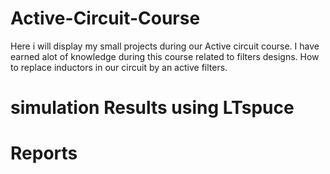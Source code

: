 # Active-Circuit-Course
Here i will display my small projects during our Active circuit course.
I have earned alot of knowledge during this course related to filters designs. How to replace inductors in our circuit by an active filters.

# simulation Results using LTspuce
# Reports
